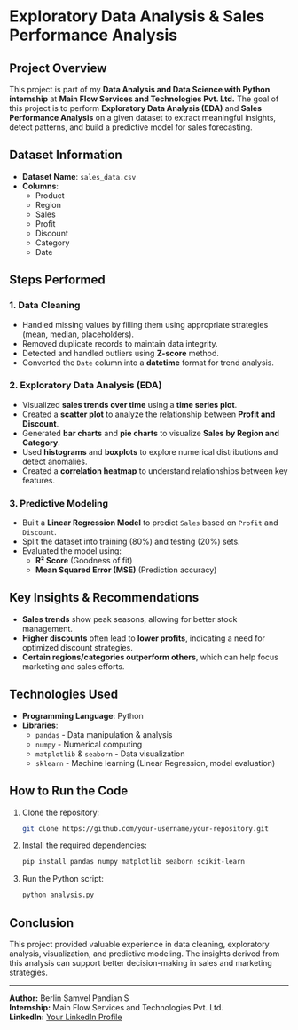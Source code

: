 # Exploratory Data Analysis & Sales Performance Analysis

## Project Overview
This project is part of my **Data Analysis and Data Science with Python internship** at **Main Flow Services and Technologies Pvt. Ltd.** The goal of this project is to perform **Exploratory Data Analysis (EDA)** and **Sales Performance Analysis** on a given dataset to extract meaningful insights, detect patterns, and build a predictive model for sales forecasting.

## Dataset Information
- **Dataset Name**: `sales_data.csv`
- **Columns**:
  - Product
  - Region
  - Sales
  - Profit
  - Discount
  - Category
  - Date

## Steps Performed
### 1. Data Cleaning
- Handled missing values by filling them using appropriate strategies (mean, median, placeholders).
- Removed duplicate records to maintain data integrity.
- Detected and handled outliers using **Z-score** method.
- Converted the `Date` column into a **datetime** format for trend analysis.

### 2. Exploratory Data Analysis (EDA)
- Visualized **sales trends over time** using a **time series plot**.
- Created a **scatter plot** to analyze the relationship between **Profit and Discount**.
- Generated **bar charts** and **pie charts** to visualize **Sales by Region and Category**.
- Used **histograms** and **boxplots** to explore numerical distributions and detect anomalies.
- Created a **correlation heatmap** to understand relationships between key features.

### 3. Predictive Modeling
- Built a **Linear Regression Model** to predict `Sales` based on `Profit` and `Discount`.
- Split the dataset into training (80%) and testing (20%) sets.
- Evaluated the model using:
  - **R² Score** (Goodness of fit)
  - **Mean Squared Error (MSE)** (Prediction accuracy)

## Key Insights & Recommendations
- **Sales trends** show peak seasons, allowing for better stock management.
- **Higher discounts** often lead to **lower profits**, indicating a need for optimized discount strategies.
- **Certain regions/categories outperform others**, which can help focus marketing and sales efforts.

## Technologies Used
- **Programming Language**: Python
- **Libraries**:
  - `pandas` - Data manipulation & analysis
  - `numpy` - Numerical computing
  - `matplotlib` & `seaborn` - Data visualization
  - `sklearn` - Machine learning (Linear Regression, model evaluation)

## How to Run the Code
1. Clone the repository:
   ```bash
   git clone https://github.com/your-username/your-repository.git
   ```
2. Install the required dependencies:
   ```bash
   pip install pandas numpy matplotlib seaborn scikit-learn
   ```
3. Run the Python script:
   ```bash
   python analysis.py
   ```

## Conclusion
This project provided valuable experience in data cleaning, exploratory analysis, visualization, and predictive modeling. The insights derived from this analysis can support better decision-making in sales and marketing strategies.

---

**Author:** Berlin Samvel Pandian S  
**Internship:** Main Flow Services and Technologies Pvt. Ltd.  
**LinkedIn:** [Your LinkedIn Profile](https://www.linkedin.com/in/your-profile/)

